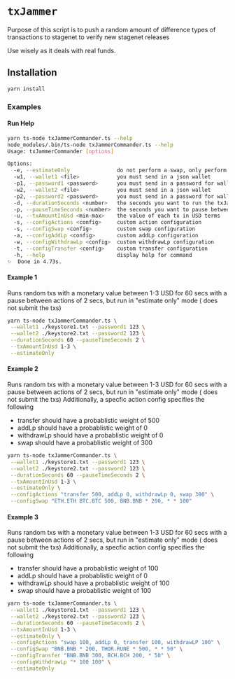 # `txJammer`

Purpose of this script is to push a random amount of difference types of transactions to stagenet to verify new stagenet releases

Use wisely as it deals with real funds.

## Installation

```bash
yarn install
```

### Examples

#### Run Help

```bash
yarn ts-node txJammerCommander.ts --help
node_modules/.bin/ts-node txJammerCommander.ts --help
Usage: txJammerCommander [options]

Options:
  -e, --estimateOnly               do not perform a swap, only perform an estimate swap
  -w1, --wallet1 <file>            you must send in a json wallet
  -p1, --password1 <password>      you must send in a password for wallet 1
  -w2, --wallet2 <file>            you must send in a json wallet
  -p2, --password2 <password>      you must send in a password for wallet 2
  -d, --durationSeconds <number>   the seconds you want to run the txJammer for
  -p, --pauseTimeSeconds <number>  the seconds you want to pause between actions
  -u, --txAmountInUsd <min-max>    the value of each tx in USD terms
  -s, --configActions <config>     custom action configuration
  -s, --configSwap <config>        custom swap configuration
  -a, --configAddLp <config>       custom addLp configuration
  -w, --configWithdrawLp <config>  custom withdrawLp configuration
  -t, --configTransfer <config>    custom transfer configuration
  -h, --help                       display help for command
✨  Done in 4.73s.
```

#### Example 1

Runs random txs with a monetary value between 1-3 USD for 60 secs with a pause between actions of 2 secs, but run in "estimate only" mode ( does not submit the txs)

```bash
yarn ts-node txJammerCommander.ts \
 --wallet1 ./keystore1.txt --password1 123 \
 --wallet2 ./keystore2.txt --password2 123 \
 --durationSeconds 60 --pauseTimeSeconds 2 \
 --txAmountInUsd 1-3 \
 --estimateOnly
```

#### Example 2

Runs random txs with a monetary value between 1-3 USD for 60 secs with a pause between actions of 2 secs, but run in "estimate only" mode ( does not submit the txs)
Additionally, a specfic action config specifies the following

- transfer should have a probablistic weight of 500
- addLp should have a probablistic weight of 0
- withdrawLp should have a probablistic weight of 0
- swap should have a probablistic weight of 300

```bash
yarn ts-node txJammerCommander.ts \
 --wallet1 ./keystore1.txt --password1 123 \
 --wallet2 ./keystore2.txt --password2 123 \
 --durationSeconds 60 --pauseTimeSeconds 2 \
 --txAmountInUsd 1-3 \
 --estimateOnly \
 --configActions "transfer 500, addLp 0, withdrawLp 0, swap 300" \
 --configSwap "ETH.ETH BTC.BTC 500, BNB.BNB * 200, * * 100"
```

#### Example 3

Runs random txs with a monetary value between 1-3 USD for 60 secs with a pause between actions of 2 secs, but run in "estimate only" mode ( does not submit the txs)
Additionally, a specfic action config specifies the following

- transfer should have a probablistic weight of 100
- addLp should have a probablistic weight of 0
- withdrawLp should have a probablistic weight of 100
- swap should have a probablistic weight of 100

```bash
yarn ts-node txJammerCommander.ts \
 --wallet1 ./keystore1.txt --password1 123 \
 --wallet2 ./keystore2.txt --password2 123 \
 --durationSeconds 60 --pauseTimeSeconds 2 \
 --txAmountInUsd 1-3 \
 --estimateOnly \
 --configActions "swap 100, addLp 0, transfer 100, withdrawLP 100" \
 --configSwap "BNB.BNB * 200, THOR.RUNE * 500, * * 50" \
 --configTransfer "BNB.BNB 300, BCH.BCH 200, * 50" \
 --configWithdrawLp "* 100 100" \
 --estimateOnly
```
